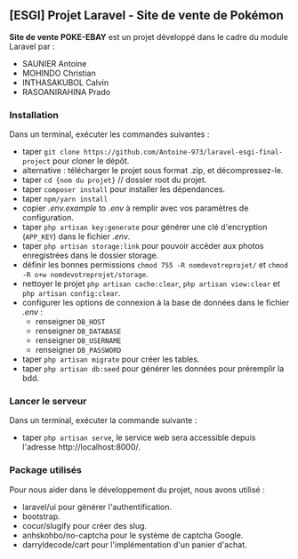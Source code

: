 ## [ESGI] Projet Laravel - Site de vente de Pokémon ##

**Site de vente POKE-EBAY** est un projet développé dans le cadre du module Laravel par :
* SAUNIER Antoine
* MOHINDO Christian
* INTHASAKUBOL Calvin
* RASOANIRAHINA Prado

### Installation ###

Dans un terminal, exécuter les commandes suivantes :
* taper `git clone https://github.com/Antoine-973/laravel-esgi-final-project` pour cloner le dépôt.
* alternative : télécharger le projet sous format .zip, et décompressez-le.
* taper `cd {nom du projet}` // dossier root du projet.
* taper `composer install` pour installer les dépendances.
* taper `npm/yarn install`
* copier *.env.example* to *.env* à remplir avec vos paramètres de configuration.
* taper `php artisan key:generate` pour générer une clé d'encryption (`APP_KEY`) dans le fichier *.env*.
* taper `php artisan storage:link` pour pouvoir accéder aux photos enregistrées dans le dossier storage.
* définir les bonnes permissions `chmod 755 -R nomdevotreprojet/` et `chmod -R o+w nomdevotreprojet/storage`.
* nettoyer le projet `php artisan cache:clear`, `php artisan view:clear` et `php artisan config:clear`.
* configurer les options de connexion à la base de données dans le fichier *.env* :
   * renseigner `DB_HOST`
   * renseigner `DB_DATABASE` 
   * renseigner `DB_USERNAME`
   * renseigner `DB_PASSWORD`
* taper `php artisan migrate` pour créer les tables.
* taper `php artisan db:seed` pour générer les données pour préremplir la bdd.

### Lancer le serveur ###

Dans un terminal, exécuter la commande suivante :
* taper `php artisan serve`, le service web sera accessible depuis l'adresse http://localhost:8000/.

### Package utilisés ###

Pour nous aider dans le développement du projet, nous avons utilisé :
* laravel/ui pour générer l'authentification.
* bootstrap.
* cocur/slugify pour créer des slug.
* anhskohbo/no-captcha pour le système de captcha Google.
* darryldecode/cart pour l'implémentation d'un panier d'achat.